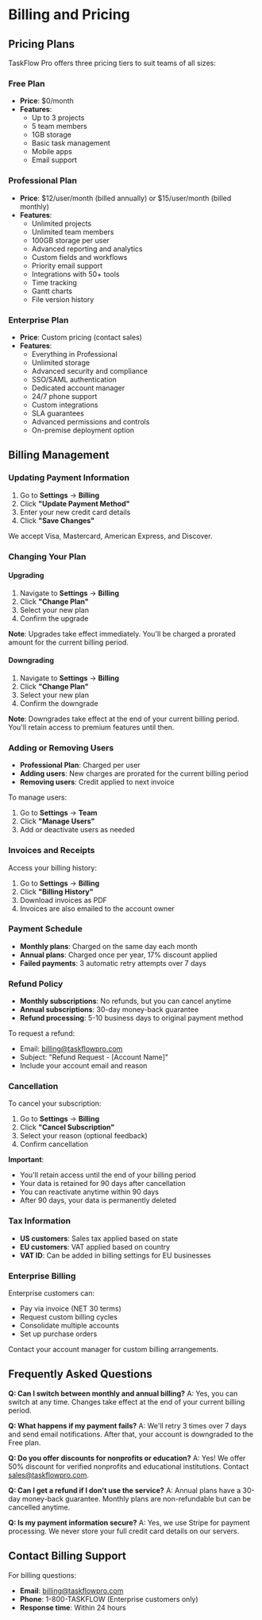 # Billing and Pricing

## Pricing Plans

TaskFlow Pro offers three pricing tiers to suit teams of all sizes:

### Free Plan
- **Price**: $0/month
- **Features**:
  - Up to 3 projects
  - 5 team members
  - 1GB storage
  - Basic task management
  - Mobile apps
  - Email support

### Professional Plan
- **Price**: $12/user/month (billed annually) or $15/user/month (billed monthly)
- **Features**:
  - Unlimited projects
  - Unlimited team members
  - 100GB storage per user
  - Advanced reporting and analytics
  - Custom fields and workflows
  - Priority email support
  - Integrations with 50+ tools
  - Time tracking
  - Gantt charts
  - File version history

### Enterprise Plan
- **Price**: Custom pricing (contact sales)
- **Features**:
  - Everything in Professional
  - Unlimited storage
  - Advanced security and compliance
  - SSO/SAML authentication
  - Dedicated account manager
  - 24/7 phone support
  - Custom integrations
  - SLA guarantees
  - Advanced permissions and controls
  - On-premise deployment option

## Billing Management

### Updating Payment Information

1. Go to **Settings** → **Billing**
2. Click **"Update Payment Method"**
3. Enter your new credit card details
4. Click **"Save Changes"**

We accept Visa, Mastercard, American Express, and Discover.

### Changing Your Plan

#### Upgrading

1. Navigate to **Settings** → **Billing**
2. Click **"Change Plan"**
3. Select your new plan
4. Confirm the upgrade

**Note**: Upgrades take effect immediately. You'll be charged a prorated amount for the current billing period.

#### Downgrading

1. Navigate to **Settings** → **Billing**
2. Click **"Change Plan"**
3. Select your new plan
4. Confirm the downgrade

**Note**: Downgrades take effect at the end of your current billing period. You'll retain access to premium features until then.

### Adding or Removing Users

- **Professional Plan**: Charged per user
- **Adding users**: New charges are prorated for the current billing period
- **Removing users**: Credit applied to next invoice

To manage users:
1. Go to **Settings** → **Team**
2. Click **"Manage Users"**
3. Add or deactivate users as needed

### Invoices and Receipts

Access your billing history:

1. Go to **Settings** → **Billing**
2. Click **"Billing History"**
3. Download invoices as PDF
4. Invoices are also emailed to the account owner

### Payment Schedule

- **Monthly plans**: Charged on the same day each month
- **Annual plans**: Charged once per year, 17% discount applied
- **Failed payments**: 3 automatic retry attempts over 7 days

### Refund Policy

- **Monthly subscriptions**: No refunds, but you can cancel anytime
- **Annual subscriptions**: 30-day money-back guarantee
- **Refund processing**: 5-10 business days to original payment method

To request a refund:
- Email: billing@taskflowpro.com
- Subject: "Refund Request - [Account Name]"
- Include your account email and reason

### Cancellation

To cancel your subscription:

1. Go to **Settings** → **Billing**
2. Click **"Cancel Subscription"**
3. Select your reason (optional feedback)
4. Confirm cancellation

**Important**:
- You'll retain access until the end of your billing period
- Your data is retained for 90 days after cancellation
- You can reactivate anytime within 90 days
- After 90 days, your data is permanently deleted

### Tax Information

- **US customers**: Sales tax applied based on state
- **EU customers**: VAT applied based on country
- **VAT ID**: Can be added in billing settings for EU businesses

### Enterprise Billing

Enterprise customers can:
- Pay via invoice (NET 30 terms)
- Request custom billing cycles
- Consolidate multiple accounts
- Set up purchase orders

Contact your account manager for custom billing arrangements.

## Frequently Asked Questions

**Q: Can I switch between monthly and annual billing?**
A: Yes, you can switch at any time. Changes take effect at the end of your current billing period.

**Q: What happens if my payment fails?**
A: We'll retry 3 times over 7 days and send email notifications. After that, your account is downgraded to the Free plan.

**Q: Do you offer discounts for nonprofits or education?**
A: Yes! We offer 50% discount for verified nonprofits and educational institutions. Contact sales@taskflowpro.com.

**Q: Can I get a refund if I don't use the service?**
A: Annual plans have a 30-day money-back guarantee. Monthly plans are non-refundable but can be cancelled anytime.

**Q: Is my payment information secure?**
A: Yes, we use Stripe for payment processing. We never store your full credit card details on our servers.

## Contact Billing Support

For billing questions:
- **Email**: billing@taskflowpro.com
- **Phone**: 1-800-TASKFLOW (Enterprise customers only)
- **Response time**: Within 24 hours

